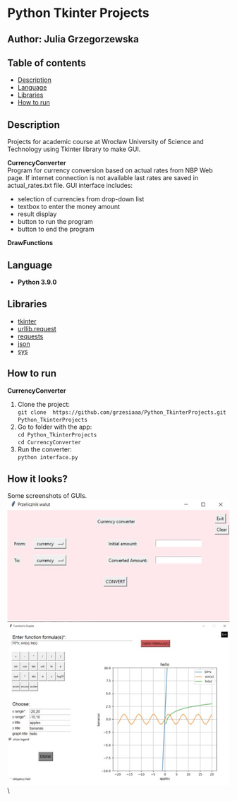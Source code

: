 # Python Tkinter Projects

## Author: Julia Grzegorzewska

## Table of contents
- [Description](#Description)
- [Language](#Language)
- [Libraries](#Libraries)
- [How to run](#How-to-run)

## Description
Projects for academic course at Wrocław University of Science and Technology using Tkinter library to make GUI.

**CurrencyConverter** \
Program for currency conversion based on actual rates from NBP Web page. If internet connection is not available last rates are saved in actual_rates.txt file. GUI interface includes:
- selection of currencies from drop-down list
- textbox to enter the money amount
- result display
- button to run the program
- button to end the program

**DrawFunctions** 

## Language
- **Python 3.9.0**

## Libraries
- [tkinter](https://docs.python.org/3/library/tkinter.html)
- [urllib.request](https://docs.python.org/3/library/urllib.request.html)
- [requests](https://pypi.org/project/requests/)
- [json](https://docs.python.org/3/library/json.html)
- [sys](https://docs.python.org/3/library/sys.html)


## How to run

**CurrencyConverter** 
1. Clone the project: \
`git clone  https://github.com/grzesiaaa/Python_TkinterProjects.git Python_TkinterProjects`
2. Go to folder with the app: \
`cd Python_TkinterProjects` \
`cd CurrencyConverter`
3. Run the converter: \
`python interface.py`

## How it looks?
Some screenshots of GUIs. 
![](images/screen1.jpg)\
![](images/screen2.jpg)\

